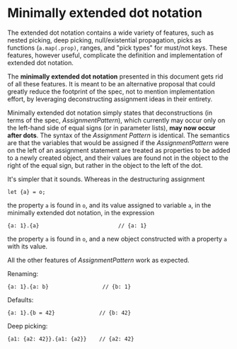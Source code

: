# Minimally extended dot notation

The extended dot notation contains a wide variety of features,
such as nested picking, deep picking, null/existential propagation, picks as functions (`a.map(.prop)`, ranges, and "pick types" for must/not keys.
These features, however useful, complicate the definition and implementation of extended dot notation.

The **minimally extended dot notation** presented in this document gets rid of all these features.
It is meant to be an alternative proposal that could greatly reduce the footprint of the spec,
not to mention implementation effort,
by leveraging deconstructing assignment ideas in their entirety.

Minimally extended dot notation simply states that deconstructions (in terms of the spec, *AssignmentPattern*),
which currently may occur only on the left-hand side of equal signs (or in parameter lists),
**may now occur after dots**.
The syntax of the *Assignment Pattern* is identical.
The semantics are that the variables that would be assigned if the *AssignmentPattern* were on the left of an assignment statement
are treated as properties to be added to a newly created object,
and their values are found not in the object to the right of the equal sign, but rather in the object to the left of the dot.

It's simpler that it sounds.
Whereas in the destructuring assignment

    let {a} = o;

the property `a` is found in `o`, and its value assigned to variable `a`,
in the minimally extended dot notation, in the expression

    {a: 1}.{a}                         // {a: 1}

the property `a` is found in `o`, and a new object constructed with a property `a` with its value.

All the other features of *AssignmentPattern* work as expected.

Renaming:

    {a: 1}.{a: b}                 // {b: 1}

Defaults:

    {a: 1}.{b = 42}              // {b: 42}

Deep picking:

    {a1: {a2: 42}}.{a1: {a2}}    // {a2: 42}
